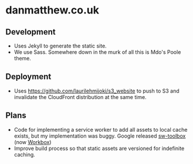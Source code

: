 # danmatthew.co.uk

## Development
- Uses Jekyll to generate the static site.
- We use Sass. Somewhere down in the murk of all this is Mdo's Poole theme.

## Deployment
- Uses https://github.com/laurilehmijoki/s3_website to push to S3 and invalidate the CloudFront distribution at the same time.

## Plans
- Code for implementing a service worker to add all assets to local cache exists, but my implementation was buggy. Google released [sw-toolbox](https://github.com/GoogleChromeLabs/sw-toolbox) (now [Workbox](https://workboxjs.org/))
- Improve build process so that static assets are versioned for indefinite caching.
